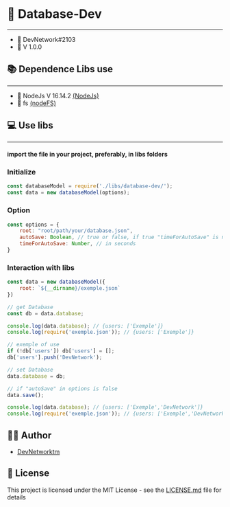 # <h1>📍 Database-Dev</h1>
__________________
- 🔧 DevNetwork#2103
- 🔖 V 1.0.0

## 📚 Dependence Libs use
__________________
- 💎 NodeJs V 16.14.2 [(NodeJs)](https://nodejs.org/en/)
- 💎 fs [(nodeFS)](https://discord.js.org/https://nodejs.org/api/fs.html)

## 💻 Use libs
__________________
#### import the file in your project, preferably, in libs folders

### Initialize
```js
const databaseModel = require('./libs/database-dev/');
const data = new databaseModel(options);
```
### Option
```js
const options = {     
    root: "root/path/your/database.json",
    autoSave: Boolean, // true or false, if true "timeForAutoSave" is not optional     
    timeForAutoSave: Number, // in seconds
}
```
### Interaction with libs
```js
const data = new databaseModel({
    root: `${__dirname}/exemple.json`
})

// get Database
const db = data.database;

console.log(data.database); // {users: ['Exemple']}
console.log(require('exemple.json')); // {users: ['Exemple']}

// exemple of use
if (!db['users']) db['users'] = [];
db['users'].push('DevNetwork');

// set Database
data.database = db;

// if "autoSave" in options is false
data.save();

console.log(data.database); // {users: ['Exemple','DevNetwork']}
console.log(require('exemple.json')); // {users: ['Exemple','DevNetwork']}
```

## 🙎‍♂️ Author

- [DevNetworktm](https://github.com/DevNetworktm)

## 📜 License

This project is licensed under the MIT License - see the [LICENSE.md](LICENSE.md) file for details
